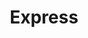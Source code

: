 ---
title: "Express"
url: /ciudad-autonoma-de-buenos-aires/express-avenida-caseros/
shop: Lebensmittel
---